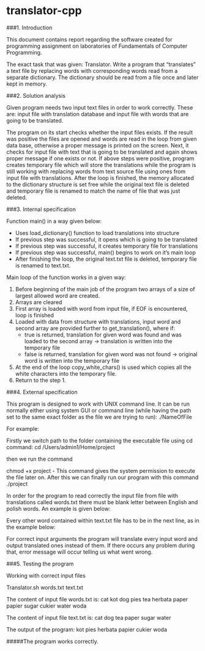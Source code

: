 # translator-cpp

###1. Introduction

This document contains report regarding the software created for programming assignment on laboratories of Fundamentals of Computer Programming. 

The exact task that was given:
Translator. Write a program that “translates” a text file by replacing words with corresponding words read from a separate dictionary. The dictionary should be read from a file once and later kept in memory.

###2. Solution analysis

Given program needs two input text files in order to work correctly. These are: input file with translation database and input file with words that are going to be translated.

The program on its start checks whether the input files exists. If the result was positive the files are opened and words are read in the loop from given data base, otherwise a proper message is printed on the screen. Next, it checks for input file with text that is going to be translated and again shows proper message if one exists or not. If above steps were positive, program creates temporary file which will store the translations while the program is still working with replacing words from text source file using ones from input file with translations. After the loop is finished, the memory allocated to the dictionary structure is set free while the original text file is deleted and temporary file is renamed to match the name of file that was just deleted.

###3. Internal specification

Function main() in a way given below:
- Uses load_dictionary() function to load translations into structure
- If previous step was successful, it opens which is going to be translated
- If previous step was successful, it creates temporary file for translations
- If previous step was successful, main() begins to work on it’s main loop
- After finishing the loop, the original text.txt file is deleted, temporary file is renamed to text.txt.

Main loop of the function works in a given way:
1. Before beginning of the main job of the program two arrays of a size of largest allowed word are created.
2. Arrays are cleared
3. First array is loaded with word from input file, if EOF is encountered, loop is finished
4. Loaded with data from structure with translations, input word and second array are provided further to get_translation(), where if:
	- true is returned, translation for given word was found and was loaded to the second array -> translation is written into the temporary file
	- false is returned, translation for given word was not found -> original word is written into the temporary file
5. At the end of the loop copy_white_chars() is used which copies all the white characters into the temporary file.
6. Return to the step 1.

###4. External specification


This program is designed to work with UNIX command line. It can be run normally either using system GUI or command line (while having the path set to the same exact folder as the file we are trying to run): ./NameOfFile


For example:

Firstly we switch path to the folder containing the executable file using cd command:
cd /Users/admin1/Home/project

then we run the command

chmod +x project	- This command gives the system permission to execute the file later on.
After this we can finally run our program with this command
./project

In order for the program to read correctly the input file from file with translations called words.txt there must be blank letter between English and polish words. An example is given below:
<word1english> <word1polish>
<word2english> <word2polish>

Every other word contained within text.txt file has to be in the next line, as in the example below:
<word1english>
<word2english>

For correct input arguments the program will translate every input word and output translated ones instead of them. If there occurs any problem during that, error message will occur telling us what went wrong. 	

###5. Testing the program


Working with correct input files

Translator.sh words.txt text.txt

The content of input file words.txt is:
cat kot
dog pies
tea herbata
paper papier
sugar cukier
water woda

The content of input file text.txt is:
cat
dog
tea
paper
sugar
water

The output of the program:
kot
pies
herbata
papier
cukier
woda


#####The program works correctly. 
